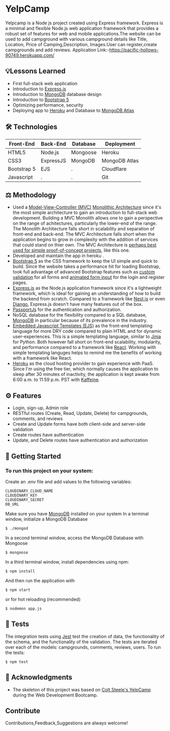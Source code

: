 # YelpCamp
Yelpcamp is a Node js project created using Express framework. Express is a minimal and flexible Node.js web application framework that provides a robust set of features for web and mobile applications.The website can be used to add campground with 
various campground details like Title, Location, Price of Camping,Description, Images.User can register,create campgrounds and add reviews.
Application Link:-https://pacific-hollows-90749.herokuapp.com/

## 💡Lessons Learned
-	First full-stack web application
-	Introduction to [Express.js](https://expressjs.com/)
-	Introduction to [MongoDB](https://www.mongodb.com/) database design
-	Introduction to [Bootstrap 5](https://getbootstrap.com/)
-	Optimizing performance, security
-	Deploying app to [Heroku](https://www.heroku.com/) and Database to [MongoDB Atlas](https://www.mongodb.com/cloud/atlas)

## 🛠 Technologies
|Front-End	|Back-End	|Database	|Deployment		|
| ------- 	| ------ 	| ------ 	| --------		|
|HTML5	 	|Node.js 	|Mongoose	|Heroku	  		|
|CSS3	 	|ExpressJS	|MongoDB	|MongoDB Atlas	|
|Bootstrap 5	|EJS	  	|.		    |Cloudflare		|
|Javascript	|.		  	|.		    |Git	      	|

## ⚖️ Methodology
-	Used a [Model-View-Controller (MVC)](https://martinfowler.com/eaaDev/uiArchs.html#ModelViewController) [Monolithic Architecture](https://www.youtube.com/watch?v=qYhRvH9tJKw) since it's the most simple architecture to gain an introduction to full-stack web development. Building a MVC Monolith allows one to gain a perspective on the range of achitectures, particularly the lower-end of the range. The Monolith Architecture falls short in scalability and separation of front-end and back-end. The MVC Architecture falls short when the application begins to grow in complexity with the addition of services that could stand on thier own. The MVC Architecture is [perhaps best used for simple proof-of-concept projects](https://www.youtube.com/watch?v=rckfN7xFig0), like this one.
-	Developed and maintain the app in heroku .
-	[Bootstrap 5](https://getbootstrap.com/) as the CSS framework to keep the UI simple and quick to build. Since the website takes a performance hit for loading Bootstrap, took full advantage of advanced Bootstrap features such as [custom validation](https://getbootstrap.com/docs/5.0/forms/validation/) for all forms and [animated form input](https://getbootstrap.com/docs/4.0/examples/floating-labels/) for the login and register pages.
-	[Express.js](https://expressjs.com/) as the Node.js application framework since it's a lightweight framework, which is ideal for gaining an understanding of how to build the backend from scratch. Compared to a framework like [Nest.js](https://nestjs.com/) or even [Django](https://www.djangoproject.com/), Express.js doesn't have many features out of the box.
-	[PassportJs](https://github.com/jaredhanson/passport) for the authentication and authorization.
-	NoSQL database for the flexibility compared to a SQL database, [MongoDB](https://www.mongodb.com/) in particular because of its prevalence in the industry.
-	[Embedded Javascript Templates (EJS)](https://ejs.co/) as the front-end templating language for more DRY code compared to plain HTML and for dynamic user-experiences. This is a simple templating language, similar to [Jinja](https://jinja.palletsprojects.com/en/3.0.x/) for Python. Both however fall short on front-end scalability, modularity, and performance compared to a framework like [React](https://reactjs.org/). Working with simple templating languges helps to remind me the benefits of working with a framework like React.
-	[Heroku](https://www.heroku.com/) as the cloud hosting provider to gain experience with PaaS. Since I'm using the free tier, which normally causes the application to sleep after 30 minutes of inactivity, the application is kept awake from 6:00 a.m. to 11:59 p.m. PST with [Kaffeine](https://kaffeine.herokuapp.com/).

## ⚙️ Features
-	Login, sign-up, Admin role
-	RESTful routes (Create, Read, Update, Delete) for campgrounds, comments, and reviews
-	Create and Update forms have both client-side and server-side validation
-	Create routes have authentication
-	Update, and Delete routes have authentication and authorization



## 🚀 Getting Started
### To run this project on your system:
Create an .env file and add values to the following variables:
```
CLOUDINARY_CLOUD_NAME
CLOUDINARY_KEY
CLOUDINARY_SECRET
DB_URL
```
Make sure you have [MongoDB](https://docs.mongodb.com/manual/installation/) installed on your system
In a terminal window, initialize a MongoDB Database 
```
$ ./mongod
```
In a second terminal window, access the MongoDB Database with Mongoose
```
$ mongoose
```
In a third terminal window, install dependencies using npm:

```
$ npm install
```
And then run the application with
```
$ npm start
```
or for hot reloading (recommended)
```
$ nodemon app.js
```

## 📐 Tests
The integration tests using [Jest](https://jestjs.io/) test the creation of data, the functionality of the schema, and the functionality of the validation. The tests are iterated over each of the models: campgrounds, comments, reviews, users.
To run the tests:
```
$ npm test
```

## 📣 Acknowledgments
-	The skeleton of this project was based on [Colt Steele's YelpCamp](https://github.com/Colt/yelp-camp-refactored) during the Web Development Bootcamp.

## Contribute 

Contributions,Feedback,Suggestions are always welcome!

